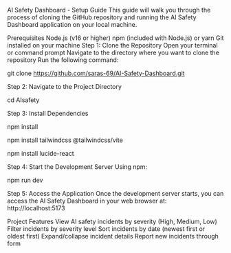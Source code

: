 AI Safety Dashboard - Setup Guide
This guide will walk you through the process of cloning the GitHub repository and running the AI Safety Dashboard application on your local machine.

Prerequisites
Node.js (v16 or higher)
npm (included with Node.js) or yarn
Git installed on your machine
Step 1: Clone the Repository
Open your terminal or command prompt
Navigate to the directory where you want to clone the repository
Run the following command:

git clone https://github.com/saras-69/AI-Safety-Dashboard.git

Step 2: Navigate to the Project Directory

cd AIsafety

Step 3: Install Dependencies

npm install

npm install tailwindcss @tailwindcss/vite

npm install lucide-react

Step 4: Start the Development Server
Using npm:

npm run dev

Step 5: Access the Application
Once the development server starts, you can access the AI Safety Dashboard in your web browser at: http://localhost:5173

Project Features
View AI safety incidents by severity (High, Medium, Low)
Filter incidents by severity level
Sort incidents by date (newest first or oldest first)
Expand/collapse incident details
Report new incidents through form